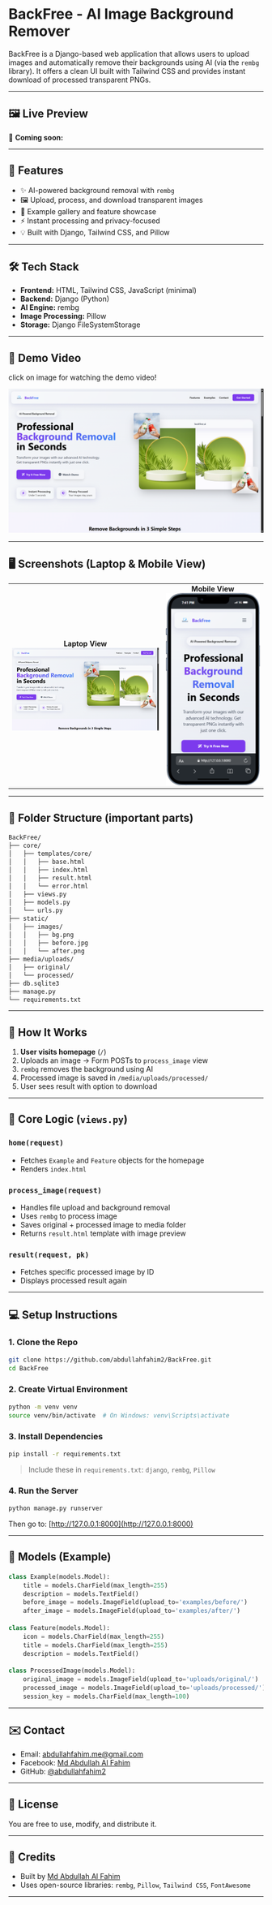 # BackFree - AI Image Background Remover

BackFree is a Django-based web application that allows users to upload images and automatically remove their backgrounds using AI (via the `rembg` library). It offers a clean UI built with Tailwind CSS and provides instant download of processed transparent PNGs.

---

## 🖼️ Live Preview

🧪 **Coming soon:** 

---

## 🌟 Features

* ✨ AI-powered background removal with `rembg`
* 🖼️ Upload, process, and download transparent images
* 🧩 Example gallery and feature showcase
* ⚡ Instant processing and privacy-focused
* 💡 Built with Django, Tailwind CSS, and Pillow

---

## 🛠️ Tech Stack

* **Frontend:** HTML, Tailwind CSS, JavaScript (minimal)
* **Backend:** Django (Python)
* **AI Engine:** rembg
* **Image Processing:** Pillow
* **Storage:** Django FileSystemStorage

---
## 🎥 Demo Video

click on image for watching the demo video!

[![Watch the Demo](https://github.com/abdullahfahim2/BackFree/blob/fahim/static/images/backfree%20(1).png?raw=true)](https://github.com/abdullahfahim2/BackFree/raw/fahim/static/videos/backfree.mp4)


---
## 🖥️ Screenshots (Laptop & Mobile View)

<table>
  <tr>
    <td align="center">
      <strong>Laptop View</strong><br>
      <img src="https://github.com/abdullahfahim2/BackFree/blob/fahim/static/images/backfree%20(1).png?raw=true" width="400"/>
    </td>
    <td align="center">
      <strong>Mobile View</strong><br>
      <img src="https://github.com/abdullahfahim2/BackFree/blob/fahim/static/images/iPhone-13-PRO-127.0.0.1%20(1).png?raw=true" width="250"/>
    </td>
  </tr>
</table>

---

## 📁 Folder Structure (important parts)

```
BackFree/
├── core/
│   ├── templates/core/
│   │   ├── base.html
│   │   ├── index.html
│   │   ├── result.html
│   │   └── error.html
│   ├── views.py
│   ├── models.py
│   └── urls.py
├── static/
│   ├── images/
│   │   ├── bg.png
│   │   ├── before.jpg
│   │   └── after.png
├── media/uploads/
│   ├── original/
│   └── processed/
├── db.sqlite3
├── manage.py
└── requirements.txt
```

---

## 🚀 How It Works

1. **User visits homepage** (`/`)
2. Uploads an image → Form POSTs to `process_image` view
3. `rembg` removes the background using AI
4. Processed image is saved in `/media/uploads/processed/`
5. User sees result with option to download

---

## 🧠 Core Logic (`views.py`)

### `home(request)`

* Fetches `Example` and `Feature` objects for the homepage
* Renders `index.html`

### `process_image(request)`

* Handles file upload and background removal
* Uses `rembg` to process image
* Saves original + processed image to media folder
* Returns `result.html` template with image preview

### `result(request, pk)`

* Fetches specific processed image by ID
* Displays processed result again

---

## 💻 Setup Instructions

### 1. Clone the Repo

```bash
git clone https://github.com/abdullahfahim2/BackFree.git
cd BackFree
```

### 2. Create Virtual Environment

```bash
python -m venv venv
source venv/bin/activate  # On Windows: venv\Scripts\activate
```

### 3. Install Dependencies

```bash
pip install -r requirements.txt
```

> Include these in `requirements.txt`:
> `django`, `rembg`, `Pillow`

### 4. Run the Server

```bash
python manage.py runserver
```

Then go to: [http://127.0.0.1:8000](http://127.0.0.1:8000)

---

## 📌 Models (Example)

```python
class Example(models.Model):
    title = models.CharField(max_length=255)
    description = models.TextField()
    before_image = models.ImageField(upload_to='examples/before/')
    after_image = models.ImageField(upload_to='examples/after/')

class Feature(models.Model):
    icon = models.CharField(max_length=255)
    title = models.CharField(max_length=255)
    description = models.TextField()

class ProcessedImage(models.Model):
    original_image = models.ImageField(upload_to='uploads/original/')
    processed_image = models.ImageField(upload_to='uploads/processed/')
    session_key = models.CharField(max_length=100)
```

---

## ✉️ Contact

* Email: [abdullahfahim.me@gmail.com](mailto:abdullahfahim.me@gmail.com)
* Facebook: [Md Abdullah Al Fahim](https://facebook.com/abdullah.fahim.507)
* GitHub: [@abdullahfahim2](https://github.com/abdullahfahim2)

---

## 📄 License

You are free to use, modify, and distribute it.

---

## 💬 Credits

* Built by [Md Abdullah Al Fahim](https://github.com/abdullahfahim2)
* Uses open-source libraries: `rembg`, `Pillow`, `Tailwind CSS`, `FontAwesome`

---

